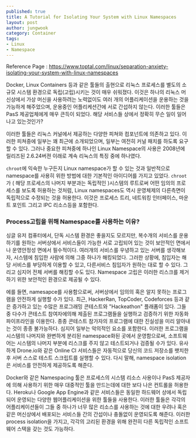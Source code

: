 ```yaml
---
published: true
title: A Tutorial for Isolating Your System with Linux Namespaces
layout: post
author: jungwook
category: Container
tags:
- Linux
- Namespace
---
```

Reference Page : <https://www.toptal.com/linux/separation-anxiety-isolating-your-system-with-linux-namespaces>

Docker, Linux Containers 등과 같은 툴들의 출현으로 리눅스 프로세스를 별도의 소규모 시스템 환경으로 독립(고립)시키는 것이 매우 쉬워졌다. 이것은 하나의 리눅스 머신상에서 가상 머신을 사용하려는 노력없이도 여러 개의 어플리케이션을 운용하는 것을 가능하게 해주었으며, 운용중인 어플리케션간에 서로 간섭하지 않는다. 이러한 툴들은 PasS 제공업체에게 매우 큰득이 되었다. 해당 서비스들 상에서 정확히 무슨 일이 일어나고 있는것인가?

이러한 툴들은 리눅스 커널에서 제공하는 다양한 피쳐와 컴포넌트에 의존하고 있다. 이러한 피쳐중에 일부는 꽤 최근에 소개되었으며, 일부는 여전히 커널 패치를 하도록 요구할 수 있다. 그러나 중요한 피쳐중에 하나인 Linux Namespace의 사용은 2008년에 릴리즈된 2.6.24버젼 이래로 계속 리눅스의 특징 중에 하나였다. 

`chroot`에 익숙한 누구든지 Linux namespace가 할 수 있는 것과 일반적으로 namespace를 사용히 위한 방법에 대한 기본적인 아이디어를 가지고 있었다. `chroot`가 ( 해당 프로세스의 나머지 부분과는 독립적인 )시스템의 루트로써 어떤 임의의 프로세스를 보도록 허용하는 것처럼, Linux namespaces도 역시 운영체제의 다른측면이 독립적으로 수정되는 것을 허용한다. 이것은 프로세스 트리, 네트워킹 인터페이스, 마운트 포인트 그리고 IPC 리소스등을 포함한다.

### Process고립을 위해 Namespace를 사용하는 이유?

싱글 유저 컴퓨터에서, 단독 시스템 환경은 좋을지도 모르지만, 복수개의 서비스를 운용하기를 원하는 서버상에서 서비스들이 가능한 서로 고립되어 있는 것이 보안적인 면에서나 운영안정성 면에서 필수적이다. 여러개의 서비스를 우녕하고 있는 서버를 생각해보자, 시스템에 침입한 사람에 의해 그중 하나가 해킹되었다. 그러한 상황에, 침입자는 해당 서비스를 부당하게 이용할 수 있고, 다른서비스 침입자가 원하는 대로 할 수 있다. 그리고 심지어 전체 서버를 해킹할 수도 있다. Namespace 고립은 이러한 리스크를 제거하기 위한 보안적인 환경으로 제공될 수 있다.

에를 들면, namesapce를 사용함으로써, 서버상에서 임의의 혹은 알지 못하는 프로그램을 안전하게 실행할 수가 있다. 최근, HackerRan, TopCoder, Codeforces 등과 같은 증가하고 있는 수많은 프로그래밍 콘테스트와 "Hackeathon" 플래폼이 있다. 그들중 다수가 콘테스트 참여자에의해 제출된 프로그램들을 실행하고 검증하기 위한 자동화파이프라인을 이용한다. 종종 콘테스트 참가자의 프로그램에 대한 진실성을 미리 알아내는 것이 종종 불가능하다. 심지어 일부는 악의적인 요소를 포함한다. 이러한 프로그램을 시스템의 나머지와 완변하게 분리된 namespace화된 곳에서 운영함으로써, 소프트웨어는 시스템의 나머지 부분에 리스크를 주지 않고 테스트되거나 검증될 수가 있다. 유사하게 Drone.io와 같은 Online CI 서비스들은 자동적으로 당신의 코드 저장소를 팻치한 후 서버 스스로 테스트 스크립트를 실행할 수 있다. 다시 말해, namespace isolation은 서비스를 안전하게 제공하도록 해준다.

Docker와 같은 Namespacing 툴은 프로세스의 시스템 리소스 사용이나 PasS 제공자에 의해 사용하기 위한 매우 대중적인 툴을 만드는데에 대한 보다 나은 컨트롤을 허용한다. Heroku나 Google App Engine과 같은 서비스들은 동일한 하드웨어 상에서 독립되어 운영되는 다양한 웹어플리케이션을 위한 툴들을 사용한다. 이러한 툴들은 각각의 어플리케이션들이 그들 중 하나가 너무 많은 리소스를 사용하는 것에 대한 우려나 혹은 같은 머신상에서 배포되는 서비스들 간의 간섭이나 충돌없이 운영되도록 해준다. 이러한 process isolation을 가지고, 각각의 고리된 환경을 위해 완전히 다른 독립적인 소프트웨어 스택을 갖는 것도 가능하다.


